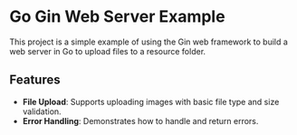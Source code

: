 # Go Gin Web Server Example

This project is a simple example of using the Gin web framework to build a web server in Go to upload files to a resource folder.


## Features

- **File Upload**: Supports uploading images with basic file type and size validation.
- **Error Handling**: Demonstrates how to handle and return errors.
